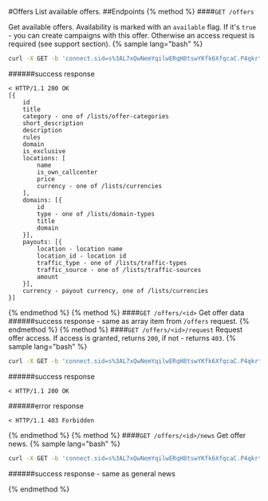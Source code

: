 #Offers
List available offers.
##Endpoints
{% method %}
####`GET /offers`

Get available offers. Availability is marked with an `available` flag. If it's `true` - you can create campaigns with this offer. Otherwise an access request is required (see support section).
{% sample lang="bash" %}
```bash
curl -X GET -b 'connect.sid=s%3AL7xQwNemYqilwERqH8tswYKfk6XfqcaC.P4qkrt3mUix3Dw6A2ze7Z9phswc%2FHIKqGYZ4YJyLYE0' -v http://dashboard.everad.com/v2/offers
```
######success response
```
< HTTP/1.1 200 OK
[{
    id
    title
    category - one of /lists/offer-categories
    short_description
    description
    rules
    domain
    is_exclusive
    locations: [
        name
        is_own_callcenter
        price
        currency - one of /lists/currencies
    ],
    domains: [{
        id
        type - one of /lists/domain-types
        title
        domain
    }],
    payouts: [{
        location - location name
        location_id - location id
        traffic_type - one of /lists/traffic-types
        traffic_source - one of /lists/traffic-sources
        amount
    }],
    currency - payout currency, one of /lists/currencies
}]
```
{% endmethod %}
{% method %}
####`GET /offers/<id>`
Get offer data
######success response - same as array item from `/offers` request.
{% endmethod %}
{% method %}
####`GET /offers/<id>/request`
Request offer access. If access is granted, returns `200`, if not - returns `403`. 
{% sample lang="bash" %}
```bash
curl -X GET -b 'connect.sid=s%3AL7xQwNemYqilwERqH8tswYKfk6XfqcaC.P4qkrt3mUix3Dw6A2ze7Z9phswc%2FHIKqGYZ4YJyLYE0' -v http://dashboard.everad.com/v2/offers/1/request
```
######success response
```
< HTTP/1.1 200 OK
```
######error response
```
< HTTP/1.1 403 Forbidden
```

{% endmethod %}
{% method %}
####`GET /offers/<id>/news`
Get offer news.
{% sample lang="bash" %}
```bash
curl -X GET -b 'connect.sid=s%3AL7xQwNemYqilwERqH8tswYKfk6XfqcaC.P4qkrt3mUix3Dw6A2ze7Z9phswc%2FHIKqGYZ4YJyLYE0' -v http://dashboard.everad.com/v2/offers/1/news
```
######success response - same as general news

{% endmethod %}